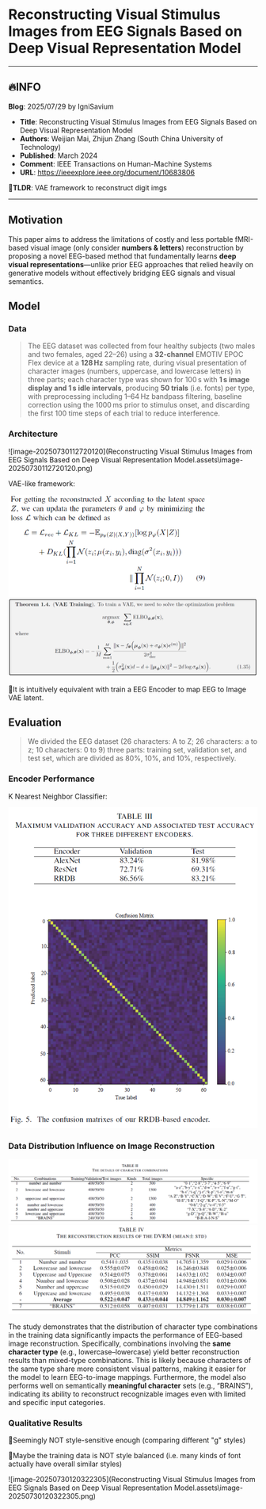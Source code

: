 # Reconstructing Visual Stimulus Images from EEG Signals Based on Deep Visual Representation Model

---

## 🔥INFO

**Blog**: 2025/07/29 by IgniSavium

- **Title**: Reconstructing Visual Stimulus Images from EEG Signals Based on Deep Visual Representation Model
- **Authors**: Weijian Mai, Zhijun Zhang (South China University of Technology)
- **Published**: March 2024
- **Comment**: IEEE Transactions on Human-Machine Systems
- **URL**: https://ieeexplore.ieee.org/document/10683806

🥜**TLDR**: VAE framework to reconstruct digit imgs

---

## Motivation

This paper aims to address the limitations of costly and less portable fMRI-based visual image (only consider **numbers & letters**) reconstruction by proposing a novel EEG-based method that fundamentally learns **deep visual representations**—unlike prior EEG approaches that relied heavily on generative models without effectively bridging EEG signals and visual semantics.

## Model

### Data

> The EEG dataset was collected from four healthy subjects (two males and two females, aged 22–26) using a **32-channel** EMOTIV EPOC Flex device at a **128 Hz** sampling rate, during visual presentation of character images (numbers, uppercase, and lowercase letters) in three parts; each character type was shown for 100 s with **1 s image display and 1 s idle intervals**, producing **50 trials** (i.e. fonts) per type, with preprocessing including 1–64 Hz bandpass filtering, baseline correction using the 1000 ms prior to stimulus onset, and discarding the first 100 time steps of each trial to reduce interference.

### Architecture

![image-20250730112720120](Reconstructing Visual Stimulus Images from EEG Signals Based on Deep Visual Representation Model.assets\image-20250730112720120.png)

VAE-like framework:

<img src="Reconstructing Visual Stimulus Images from EEG Signals Based on Deep Visual Representation Model.assets\image-20250730113717153.png" alt="image-20250730113717153" style="zoom:67%;" />

<img src="Reconstructing Visual Stimulus Images from EEG Signals Based on Deep Visual Representation Model.assets\image-20250730152226456.png" alt="image-20250730152226456" style="zoom:50%;" />

🧐It is intuitively equivalent with train a EEG Encoder to map EEG to Image VAE latent.

## Evaluation

>We divided the EEG dataset (26 characters: A to Z; 26 characters: a to z; 10 characters: 0 to 9) three parts: training set, validation set, and test set, which are divided as 80%, 10%, and 10%, respectively.

### Encoder Performance

K Nearest Neighbor Classifier:

<img src="Reconstructing Visual Stimulus Images from EEG Signals Based on Deep Visual Representation Model.assets\image-20250730114243503.png" alt="image-20250730114243503" style="zoom: 80%;" />

### Data Distribution Influence on Image Reconstruction

<img src="Reconstructing Visual Stimulus Images from EEG Signals Based on Deep Visual Representation Model.assets\image-20250730115817239.png" alt="image-20250730115817239" style="zoom: 80%;" />

<img src="Reconstructing Visual Stimulus Images from EEG Signals Based on Deep Visual Representation Model.assets\image-20250730115848943.png" alt="image-20250730115848943" style="zoom: 80%;" />

The study demonstrates that the distribution of character type combinations in the training data significantly impacts the performance of EEG-based image reconstruction. Specifically, combinations involving the **same character type** (e.g., lowercase–lowercase) yield better reconstruction results than mixed-type combinations. This is likely because characters of the same type share more consistent visual patterns, making it easier for the model to learn EEG-to-image mappings. Furthermore, the model also performs well on semantically **meaningful character** sets (e.g., “BRAINS”), indicating its ability to reconstruct recognizable images even with limited and specific input categories.

### Qualitative Results

🧐Seemingly NOT style-sensitive enough (comparing different "g" styles)

🧐Maybe the training data is NOT style balanced (i.e. many kinds of font actually have overall similar styles)

![image-20250730120322305](Reconstructing Visual Stimulus Images from EEG Signals Based on Deep Visual Representation Model.assets\image-20250730120322305.png)